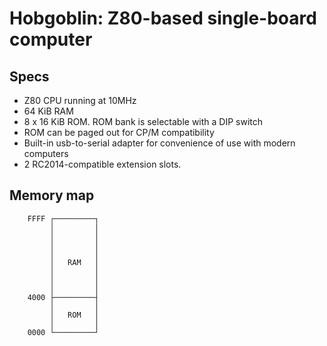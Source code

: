# Hobgoblin: Z80-based single-board computer

## Specs

 - Z80 CPU running at 10MHz
 - 64 KiB RAM
 - 8 x 16 KiB ROM. ROM bank is selectable with a DIP switch
 - ROM can be paged out for CP/M compatibility
 - Built-in usb-to-serial adapter for convenience of use with modern computers
 - 2 RC2014-compatible extension slots.

## Memory map

```
    FFFF ┌─────────┐
         │         │
         │         │
         │         │
         │         │
         │   RAM   │
         │         │
         │         │
         │         │
    4000 ├─────────┤
         │         │
         │   ROM   │
         │         │
    0000 └─────────┘
```
